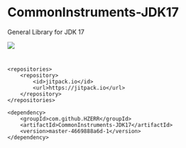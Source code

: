 # CommonInstruments-JDK17
General Library for JDK 17

[![](https://jitci.com/gh/HZERR/CommonInstruments-JDK17/svg)](https://jitci.com/gh/HZERR/CommonInstruments-JDK17)

#
    <repositories>
        <repository>
            <id>jitpack.io</id>
            <url>https://jitpack.io</url>
        </repository>
    </repositories>
    
	<dependency>
	    <groupId>com.github.HZERR</groupId>
	    <artifactId>CommonInstruments-JDK17</artifactId>
	    <version>master-4669888a6d-1</version>
	</dependency>

